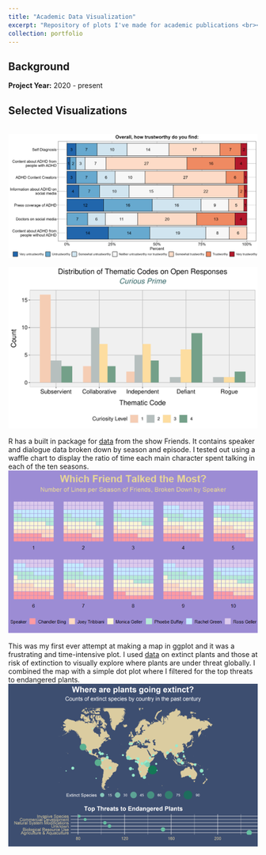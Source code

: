 ```yaml
---
title: "Academic Data Visualization"
excerpt: "Repository of plots I've made for academic publications <br><br><img src='/images/datViz.gif'>"
collection: portfolio
---
```


## Background

**Project Year:** 2020 - present

## Selected Visualizations
<br>
<img src='/images/trust1.png'><br>

<img src='/images/study2_codes_curious.pdf'><br>


R has a built in package for [data](https://github.com/rfordatascience/tidytuesday/blob/master/data/2020/2020-09-08/readme.md) from the show Friends. It contains speaker and dialogue data broken down by season and episode. I tested out using a waffle chart to display the ratio of time each main character spent talking in each of the ten seasons.<br>
<img src='/images/friends.png'><br>


This was my first ever attempt at making a map in ggplot and it was a frustrating and time-intensive plot. I used [data](https://github.com/rfordatascience/tidytuesday/blob/master/data/2020/2020-08-18/readme.md) on extinct plants and those at risk of extinction to visually explore where plants are under threat globally. I combined the map with a simple dot plot where I filtered for the top threats to endangered plants. <br>
<img src='/images/map.png'><br>

